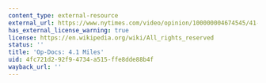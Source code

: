 ```yaml
---
content_type: external-resource
external_url: https://www.nytimes.com/video/opinion/100000004674545/41-miles.html?smid=pl-share
has_external_license_warning: true
license: https://en.wikipedia.org/wiki/All_rights_reserved
status: ''
title: 'Op-Docs: 4.1 Miles'
uid: 4fc721d2-92f9-4734-a515-ffe8dde88b4f
wayback_url: ''
---
```

